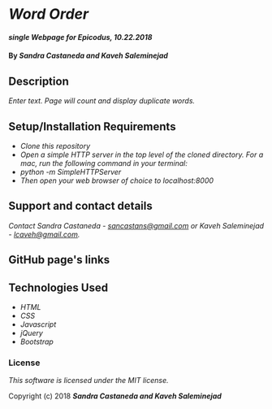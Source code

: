 # _Word Order_

#### _single Webpage for Epicodus, 10.22.2018_

#### By _**Sandra Castaneda and Kaveh Saleminejad**_

## Description

_Enter text. Page will count and display duplicate words._

## Setup/Installation Requirements

* _Clone this repository_
* _Open a simple HTTP server in the top level of the cloned directory. For a mac, run the following command in your terminal:_   
* _python -m SimpleHTTPServer_
* _Then open your web browser of choice to localhost:8000_

## Support and contact details

_Contact Sandra Castaneda - sancastans@gmail.com or Kaveh Saleminejad - lcaveh@gmail.com._

## GitHub page's links

## Technologies Used

* _HTML_
* _CSS_
* _Javascript_
* _jQuery_
* _Bootstrap_

### License

*This software is licensed under the MIT license.*

Copyright (c) 2018 **_Sandra Castaneda and Kaveh Saleminejad_**
